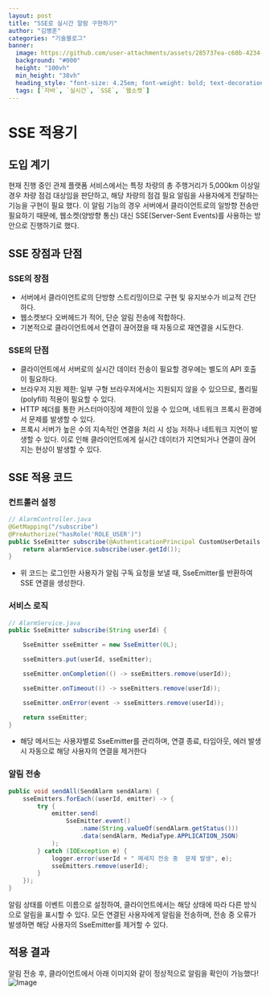 ```yaml
---
layout: post  
title: "SSE로 실시간 알람 구현하기"
author: "김병훈"
categories: "기술블로그"
banner:
  image: https://github.com/user-attachments/assets/285737ea-c60b-4234-b4bf-29a9469dc949
  background: "#000"
  height: "100vh"
  min_height: "38vh"
  heading_style: "font-size: 4.25em; font-weight: bold; text-decoration: underline"
  tags: [`자바`, `실시간`, `SSE`, `웹소켓`]
---
```

# SSE 적용기

## 도입 계기
현재 진행 중인 관제 플랫폼 서비스에서는 특정 차량의 총 주행거리가 5,000km 이상일 경우 차량 점검 대상임을 판단하고, 해당 차량의 점검 필요 알림을 사용자에게 전달하는 기능을 구현이 필요 했다.
이 알림 기능의 경우 서버에서 클라이언트로의 일방향 전송만 필요하기 때문에, 웹소켓(양방향 통신) 대신 SSE(Server-Sent Events)를 사용하는 방안으로 진행하기로 했다.

## SSE 장점과 단점
### SSE의 장점
- 서버에서 클라이언트로의 단방향 스트리밍이므로 구현 및 유지보수가 비교적 간단하다.
- 웹소켓보다 오버헤드가 적어, 단순 알림 전송에 적합하다.
- 기본적으로 클라이언트에서 연결이 끊어졌을 때 자동으로 재연결을 시도한다.
### SSE의 단점
- 클라이언트에서 서버로의 실시간 데이터 전송이 필요할 경우에는 별도의 API 호출이 필요하다.
- 브라우저 지원 제한: 일부 구형 브라우저에서는 지원되지 않을 수 있으므로, 폴리필(polyfill) 적용이 필요할 수 있다.
- HTTP 헤더를 통한 커스터마이징에 제한이 있을 수 있으며, 네트워크 프록시 환경에서 문제를 발생할 수 있다.
- 프록시 서버가 높은 수의 지속적인 연결을 처리 시 성능 저하나 네트워크 지연이 발생할 수 있다. 이로 인해 클라이언트에게 실시간 데이터가 지연되거나 연결이 끊어지는 현상이 발생할 수 있다.



## SSE 적용 코드
### 컨트롤러 설정
```java
// AlarmController.java
@GetMapping("/subscribe")
@PreAuthorize("hasRole('ROLE_USER')")
public SseEmitter subscribe(@AuthenticationPrincipal CustomUserDetails user) {
    return alarmService.subscribe(user.getId());
}
```
- 위 코드는 로그인한 사용자가 알림 구독 요청을 보낼 때, SseEmitter를 반환하여 SSE 연결을 생성한다.

### 서비스 로직
```java
// AlarmService.java
public SseEmitter subscribe(String userId) {

    SseEmitter sseEmitter = new SseEmitter(0L);

    sseEmitters.put(userId, sseEmitter);

    sseEmitter.onCompletion(() -> sseEmitters.remove(userId));

    sseEmitter.onTimeout(() -> sseEmitters.remove(userId));

    sseEmitter.onError(event -> sseEmitters.remove(userId));

    return sseEmitter;
}
```
- 해당 메서드는 사용자별로 SseEmitter를 관리하며, 연결 종료, 타임아웃, 에러 발생 시 자동으로 해당 사용자의 연결을 제거한다

### 알림 전송
```java
public void sendAll(SendAlarm sendAlarm) {
    sseEmitters.forEach((userId, emitter) -> {
        try {
            emitter.send(
                SseEmitter.event()
                    .name(String.valueOf(sendAlarm.getStatus()))
                    .data(sendAlarm, MediaType.APPLICATION_JSON)
            );
        } catch (IOException e) {
            logger.error(userId + " 메세지 전송 중  문제 발생", e);
            sseEmitters.remove(userId);
        }
    });
}
```
알림 상태를 이벤트 이름으로 설정하여, 클라이언트에서는 해당 상태에 따라 다른 방식으로 알림을 표시할 수 있다. 모든 연결된 사용자에게 알림을 전송하며, 전송 중 오류가 발생하면 해당 사용자의 SseEmitter를 제거할 수 있다.

## 적용 결과
알림 전송 후, 클라이언트에서 아래 이미지와 같이 정상적으로 알림을 확인이 가능했다!
![Image](https://github.com/user-attachments/assets/f1409720-13d7-47ef-bd2c-51b920f5153c)
